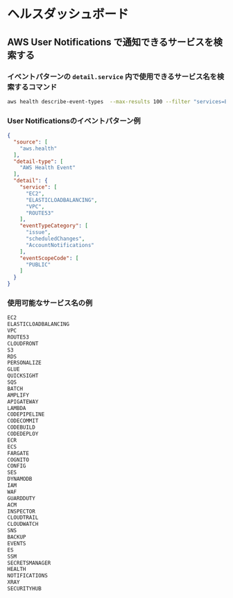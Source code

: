
# ヘルスダッシュボード

## AWS User Notifications で通知できるサービスを検索する

### イベントパターンの ```detail.service``` 内で使用できるサービス名を検索するコマンド

```bash
aws health describe-event-types  --max-results 100 --filter "services=EC2"
```

### User Notificationsのイベントパターン例

```json
{
  "source": [
    "aws.health"
  ],
  "detail-type": [
    "AWS Health Event"
  ],
  "detail": {
    "service": [
      "EC2",
      "ELASTICLOADBALANCING",
      "VPC",
      "ROUTE53"
    ],
    "eventTypeCategory": [
      "issue",
      "scheduledChanges",
      "AccountNotifications"
    ],
    "eventScopeCode": [
      "PUBLIC"
    ]
  }
}
```

### 使用可能なサービス名の例

```txt
EC2
ELASTICLOADBALANCING
VPC
ROUTE53
CLOUDFRONT
S3
RDS
PERSONALIZE
GLUE
QUICKSIGHT
SQS
BATCH
AMPLIFY
APIGATEWAY
LAMBDA
CODEPIPELINE
CODECOMMIT
CODEBUILD
CODEDEPLOY
ECR
ECS
FARGATE
COGNITO
CONFIG
SES
DYNAMODB
IAM
WAF
GUARDDUTY
ACM
INSPECTOR
CLOUDTRAIL
CLOUDWATCH
SNS
BACKUP
EVENTS
ES
SSM
SECRETSMANAGER
HEALTH
NOTIFICATIONS
XRAY
SECURITYHUB
```